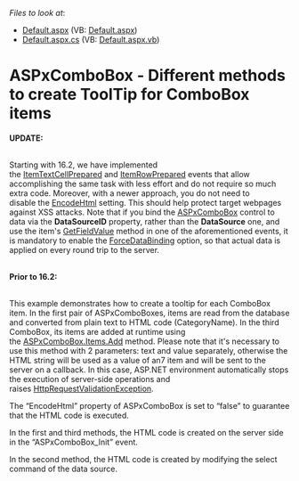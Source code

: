 <!-- default file list -->
*Files to look at*:

* [Default.aspx](./CS/WebSite/Default.aspx) (VB: [Default.aspx](./VB/WebSite/Default.aspx))
* [Default.aspx.cs](./CS/WebSite/Default.aspx.cs) (VB: [Default.aspx.vb](./VB/WebSite/Default.aspx.vb))
<!-- default file list end -->
# ASPxComboBox - Different methods to create ToolTip for ComboBox items


<p><strong>UPDATE:</strong><br><br></p>
<p>Starting with 16.2, we have implemented the <a href="http://help.devexpress.com/#AspNet/DevExpressWebASPxAutoCompleteBoxBase_ItemTextCellPreparedtopic">ItemTextCellPrepared</a> and <a href="http://help.devexpress.com/#AspNet/DevExpressWebASPxAutoCompleteBoxBase_ItemRowPreparedtopic">ItemRowPrepared</a> events that allow accomplishing the same task with less effort and do not require so much extra code. Moreover, with a newer approach, you do not need to disable the <a href="https://documentation.devexpress.com/#AspNet/DevExpressWebASPxButtonEditBase_EncodeHtmltopic">EncodeHtml</a> setting. This should help protect target webpages against XSS attacks. Note that if you bind the <a href="http://help.devexpress.com/#AspNet/clsDevExpressWebASPxComboBoxtopic">ASPxComboBox</a> control to data via the <strong>DataSourceID</strong> property, rather than the <strong>DataSource</strong> one, and use the item's <a href="http://help.devexpress.com/#AspNet/DevExpressWebListEditItemBase_GetFieldValuetopic">GetFieldValue</a> method in one of the aforementioned events, it is mandatory to enable the <a href="http://help.devexpress.com/#AspNet/DevExpressWebASPxAutoCompleteBoxBase_ForceDataBindingtopic">ForceDataBinding</a> option, so that actual data is applied on every round trip to the server.</p>
<p><br><strong>Prior to 16.2:</strong></p>
<p><br>This example demonstrates how to create a tooltip for each ComboBox item. In the first pair of ASPxComboBoxes, items are read from the database and converted from plain text to HTML code (<span title=’Description’>CategoryName</span>). In the third ComboBox, its items are added at runtime using the <a href="https://documentation.devexpress.com/#AspNet/DevExpressWebListEditItemCollection_Addtopic">ASPxComboBox.Items.Add</a> method. Please note that it's necessary to use this method with 2 parameters: text and value separately, otherwise the HTML string will be used as a value of an7 item and will be sent to the server on a callback. In this case, ASP.NET environment automatically stops the execution of server-side operations and raises <a href="http://msdn.microsoft.com/en-us/library/system.web.httprequestvalidationexception.aspx">HttpRequestValidationException</a>.</p>
<p>The “EncodeHtml” property of ASPxComboBox is set to “false” to guarantee that the HTML code is executed.</p>
<p>In the first and third methods, the HTML code is created on the server side in the “ASPxComboBox_Init” event.</p>
<p>In the second method, the HTML code is created by modifying the select command of the data source.</p>

<br/>


